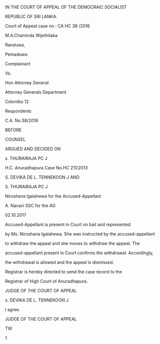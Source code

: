 IN THE COURT OF APPEAL OF THE DEMOCRAIC SOCIALIST

REPUBLIC OF SRI LANKA.

Court of Appeal case no : CA HC 38 /2016

M.A.Chaminda Wijethilaka

Randuwa,

Pemaduwa

Complainant

Vs.

Hon Attorney General

Attorney Generals Department

Colombo 12

Respondents

C.A. No.38/2016

BEFORE

COUNSEL

ARGUED AND DECIDED ON

s. THURAIRAJA PC J

H.C. Anuradhapura Case No.HC 211/2013

S. DEVIKA DE L. TENNEKOON J AND

S. THURAlRAJA PC J

Niroshana Igalahewa for the Accused-Appellant

A. Navavi SSC for the AG

02.10.2017

Accused-Appellant is present in Court on bail and represented

by Ms. Niroshana Igalahewa. She was instructed by the accused-appellant

to withdraw the appeal and she moves to withdraw the appeal. The

accused-appellant present in Court confirms the withdrawal. Accordingly,

the withdrawal is allowed and the appeal is dismissed.

Registrar is hereby directed to send the case record to the

Registrar of High Court of Anuradhapura.

JUDGE OF THE COURT OF APPEAL

s. DEVIKA DE L. TENNEKOON J

I agree.

JUDGE OF THE COURT OF APPEAL

TW

1